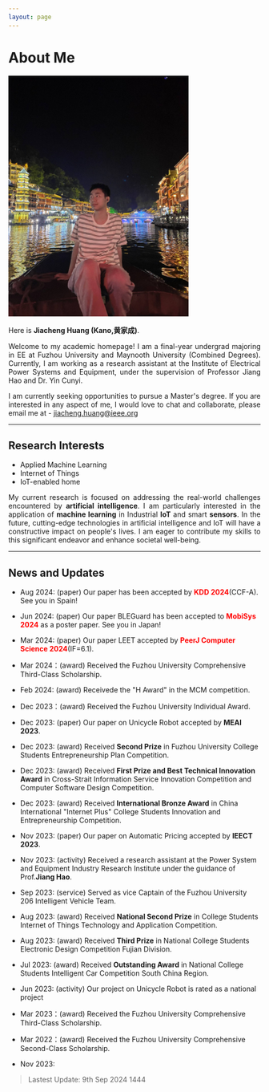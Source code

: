 ```yaml
---
layout: page
---
```


# About Me

<img src="/images/jiachenghuang.jpg" class="floatpic" width="360" height="480">

Here is **Jiacheng Huang (Kano,黄家成)**.

<div style="text-align: justify;">

Welcome to my academic homepage! I am a final-year undergrad majoring in EE at Fuzhou University and Maynooth University (Combined Degrees). Currently, I am working as a research assistant at the Institute of Electrical Power Systems and Equipment, under the supervision of Professor Jiang Hao and Dr. Yin Cunyi.

I am currently seeking opportunities to pursue a Master's degree. If you are interested in any aspect of me, I would love to chat and collaborate, please email me at - jiacheng.huang@ieee.org

</div>

---

## Research Interests

- Applied Machine Learning
- Internet of Things
- IoT-enabled home

<div style="text-align: justify;">
My current research is focused on addressing the real-world challenges encountered by <strong>artificial intelligence</strong>. I am particularly interested in the application of <strong>machine learning</strong> in Industrial <strong>IoT</strong> and smart <strong>sensors</strong>. In the future, cutting-edge technologies in artificial intelligence and IoT will have a constructive impact on people's lives. I am eager to contribute my skills to this significant endeavor and enhance societal well-being.
</div>

---

## News and Updates

- Aug 2024: (paper) Our paper has been accepted by **<font color='red'>KDD 2024</font>**(CCF-A). See you in Spain! 
- Jun 2024: (paper) Our paper BLEGuard has been accepted to **<font color='red'>MobiSys 2024</font>** as a poster paper. See you in Japan! 
- Mar 2024: (paper) Our paper LEET accepted by **<font color='red'>PeerJ Computer Science 2024</font>**(IF=6.1). 
- Mar 2024：(award) Received the Fuzhou University Comprehensive Third-Class Scholarship. 
- Feb 2024: (award) Receivede the "H Award" in the MCM competition.
- Dec 2023：(award) Received the Fuzhou University Individual Award.
- Dec 2023: (paper) Our paper on Unicycle Robot accepted by **MEAI 2023**.
- Dec 2023: (award) Received **Second Prize** in Fuzhou University College Students Entrepreneurship Plan Competition.
- Dec 2023: (award) Received **First Prize and Best Technical Innovation Award** in Cross-Strait Information Service Innovation Competition and Computer Software Design Competition.
- Dec 2023: (award) Received **International Bronze Award** in China International "Internet Plus" College Students Innovation and Entrepreneurship Competition.
- Nov 2023: (paper) Our paper on Automatic Pricing accepted by **IEECT 2023**.
- Nov 2023: (activity) Received a research assistant at the Power System and Equipment Industry Research Institute under the guidance of Prof.**Jiang Hao**.
- Sep 2023: (service) Served as vice Captain of the Fuzhou University 206 Intelligent Vehicle Team.
- Aug 2023: (award) Received **National Second Prize** in College Students Internet of Things Technology and Application Competition.
- Aug 2023: (award) Received **Third Prize** in National College Students Electronic Design Competition Fujian Division. 
- Jul 2023: (award) Received **Outstanding Award** in National College Students Intelligent Car Competition South China Region.
- Jun 2023: (activity) Our project on Unicycle Robot is rated as a national project 
- Mar 2023：(award) Received the Fuzhou University Comprehensive Third-Class Scholarship.
- Mar 2022：(award) Received the Fuzhou University Comprehensive Second-Class Scholarship.


- Nov 2023: 

> Lastest Update: 9th Sep 2024 1444